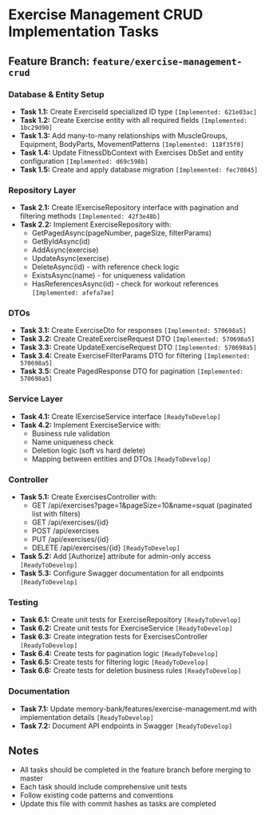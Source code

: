 # Exercise Management CRUD Implementation Tasks

## Feature Branch: `feature/exercise-management-crud`

### Database & Entity Setup
- **Task 1.1:** Create ExerciseId specialized ID type `[Implemented: 621e03ac]`
- **Task 1.2:** Create Exercise entity with all required fields `[Implemented: 1bc29d90]`
- **Task 1.3:** Add many-to-many relationships with MuscleGroups, Equipment, BodyParts, MovementPatterns `[Implemented: 118f35f0]`
- **Task 1.4:** Update FitnessDbContext with Exercises DbSet and entity configuration `[Implemented: d69c598b]`
- **Task 1.5:** Create and apply database migration `[Implemented: fec70845]`

### Repository Layer
- **Task 2.1:** Create IExerciseRepository interface with pagination and filtering methods `[Implemented: 42f3e48b]`
- **Task 2.2:** Implement ExerciseRepository with:
  - GetPagedAsync(pageNumber, pageSize, filterParams)
  - GetByIdAsync(id)
  - AddAsync(exercise)
  - UpdateAsync(exercise)
  - DeleteAsync(id) - with reference check logic
  - ExistsAsync(name) - for uniqueness validation
  - HasReferencesAsync(id) - check for workout references `[Implemented: afefa7ae]`

### DTOs
- **Task 3.1:** Create ExerciseDto for responses `[Implemented: 570698a5]`
- **Task 3.2:** Create CreateExerciseRequest DTO `[Implemented: 570698a5]`
- **Task 3.3:** Create UpdateExerciseRequest DTO `[Implemented: 570698a5]`
- **Task 3.4:** Create ExerciseFilterParams DTO for filtering `[Implemented: 570698a5]`
- **Task 3.5:** Create PagedResponse<T> DTO for pagination `[Implemented: 570698a5]`

### Service Layer
- **Task 4.1:** Create IExerciseService interface `[ReadyToDevelop]`
- **Task 4.2:** Implement ExerciseService with:
  - Business rule validation
  - Name uniqueness check
  - Deletion logic (soft vs hard delete)
  - Mapping between entities and DTOs `[ReadyToDevelop]`

### Controller
- **Task 5.1:** Create ExercisesController with:
  - GET /api/exercises?page=1&pageSize=10&name=squat (paginated list with filters)
  - GET /api/exercises/{id}
  - POST /api/exercises
  - PUT /api/exercises/{id}
  - DELETE /api/exercises/{id} `[ReadyToDevelop]`
- **Task 5.2:** Add [Authorize] attribute for admin-only access `[ReadyToDevelop]`
- **Task 5.3:** Configure Swagger documentation for all endpoints `[ReadyToDevelop]`

### Testing
- **Task 6.1:** Create unit tests for ExerciseRepository `[ReadyToDevelop]`
- **Task 6.2:** Create unit tests for ExerciseService `[ReadyToDevelop]`
- **Task 6.3:** Create integration tests for ExercisesController `[ReadyToDevelop]`
- **Task 6.4:** Create tests for pagination logic `[ReadyToDevelop]`
- **Task 6.5:** Create tests for filtering logic `[ReadyToDevelop]`
- **Task 6.6:** Create tests for deletion business rules `[ReadyToDevelop]`

### Documentation
- **Task 7.1:** Update memory-bank/features/exercise-management.md with implementation details `[ReadyToDevelop]`
- **Task 7.2:** Document API endpoints in Swagger `[ReadyToDevelop]`

## Notes
- All tasks should be completed in the feature branch before merging to master
- Each task should include comprehensive unit tests
- Follow existing code patterns and conventions
- Update this file with commit hashes as tasks are completed